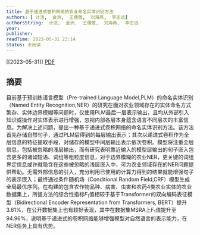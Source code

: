 ```yaml
---
title: 基于递进式卷积网络的农业命名实体识别方法
authors: [ 计洁,  金洲,  王儒敬,  刘海燕,  李志远]
authorsString:  计洁,  金洲,  王儒敬,  刘海燕,  李志远
year: 
publisher: 
readTime: 2023-05-31 23:14
status: 未阅读
---
```

[[2023-05-31]]
[PDF](zotero://select/items/@JiJiJiYuDiJinShiJuanJiWangLuoDeNongYeMingMingShiTiShiBieFangFa)

## 摘要
目前基于预训练语言模型（Pre-trained Language Model,PLM）的命名实体识别（Named Entity Recognition,NER）的研究在面对农业领域存在的实体命名方式繁杂、实体边界模糊等问题时，仅使用PLM最后一层表示输出，且均从外部引入知识或操作对实体表示进行增强，忽视内部各层本身蕴含语言不同层次的丰富信息。为解决上述问题，提出一种基于递进式卷积网络的命名实体识别方法。该方法首先存储自然句子，通过PLM后得到的每层输出表示；其次以递进式卷积作为全层信息的特征提取手段，对储存的模型中间层输出表示依次卷积。模型将注重全层信息，包括被忽略的浅层输出，而有研究表明靠近输入的模型层输出的句子嵌入包含更多的诸如短语、词组等粗粒度信息，对于边界模糊的农业NER，更关键的词组界定信息或许就隐含在这些被忽略的浅层嵌入中，可为农业领域存在的NER问题提供帮助。无需外部信息的引入，充分利用已使用的计算力得到的结果就能增强句子的表示嵌入；最终通过条件随机场（Conditional Random Field,CRF）模型生成全局最优序列。在构建的包含农作物品种、病害、虫害和农药4类农业实体的农业数据集上，所提方法的综合性指标$F_1$值相较于基于Transformer的双向编码表征模型（Bidirectional Encoder Representation from Transformers, BERT）提升3.61%，在公开数据集上也有较好表现，其中在数据集MSRA上$F_1$值提升至94.96%，说明基于递进式的卷积网络能够增强模型对自然语言的表示能力，在NER任务上具有优势。
